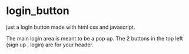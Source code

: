 # login_button
just a login button made with html css and javascript.

The main login area is meant to be a pop up. The 2 buttons in the top left (sign up , login) are for your header.
